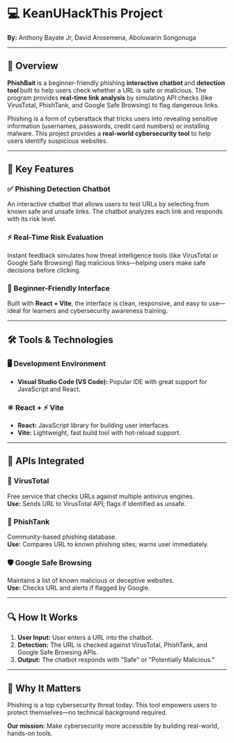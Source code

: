 <h1>💻 KeanUHackThis Project</h1>
<p><strong>By:</strong> Anthony Bayate Jr, David Arosemena, Aboluwarin Songonuga</p>

<hr>

<h2>🧠 Overview</h2>
<p>
  <strong>PhishBait</strong> is a beginner-friendly phishing <strong> interactive chatbot </strong> and <strong> detection tool </strong> built to help users check whether a URL is safe or malicious. The program provides <strong>real-time link analysis </strong> by simulating API checks (like VirusTotal, PhishTank, and Google Safe Browsing) to flag dangerous links.
</p>
<p>
  Phishing is a form of cyberattack that tricks users into revealing sensitive information 
  (usernames, passwords, credit card numbers) or installing malware. This project provides 
  a <strong> real-world cybersecurity tool</strong> to help users identify suspicious websites.
</p>

<hr>

## 🚀 Key Features

### ✅ Phishing Detection Chatbot  
An interactive chatbot that allows users to test URLs by selecting from known safe and unsafe links. The chatbot analyzes each link and responds with its risk level.

### ⚡ Real-Time Risk Evaluation  
Instant feedback simulates how threat intelligence tools (like VirusTotal or Google Safe Browsing) flag malicious links—helping users make safe decisions before clicking.

### 🧭 Beginner-Friendly Interface  
Built with **React + Vite**, the interface is clean, responsive, and easy to use—ideal for learners and cybersecurity awareness training.


<hr>

<h2>🛠️ Tools & Technologies</h2>

<h3>🖥️ Development Environment</h3>
<ul>
  <li><strong>Visual Studio Code (VS Code):</strong> Popular IDE with great support for JavaScript and React.</li>
</ul>

<h3>⚛️ React + ⚡ Vite</h3>
<ul>
  <li><strong>React:</strong> JavaScript library for building user interfaces.</li>
  <li><strong>Vite:</strong> Lightweight, fast build tool with hot-reload support.</li>
</ul>

<hr>

<h2>🔌 APIs Integrated</h2>

<h3>🧪 VirusTotal</h3>
<p>
  Free service that checks URLs against multiple antivirus engines.<br>
  <strong>Use:</strong> Sends URL to VirusTotal API; flags if identified as unsafe.
</p>

<h3>🧠 PhishTank</h3>
<p>
  Community-based phishing database.<br>
  <strong>Use:</strong> Compares URL to known phishing sites; warns user immediately.
</p>

<h3>🛡️ Google Safe Browsing</h3>
<p>
  Maintains a list of known malicious or deceptive websites.<br>
  <strong>Use:</strong> Checks URL and alerts if flagged by Google.
</p>

<hr>

<h2>🔍 How It Works</h2>
<ol>
  <li><strong>User Input:</strong> User enters a URL into the chatbot.</li>
  <li><strong>Detection:</strong> The URL is checked against VirusTotal, PhishTank, and Google Safe Browsing APIs.</li>
  <li><strong>Output:</strong> The chatbot responds with "Safe" or "Potentially Malicious."</li>
</ol>

<hr>

<h2>🧩 Why It Matters</h2>
<p>
  Phishing is a top cybersecurity threat today. This tool empowers users to protect themselves—no technical background required.
</p>
<p>
  <strong>Our mission:</strong> Make cybersecurity more accessible by building real-world, hands-on tools.
</p>
